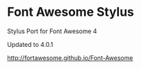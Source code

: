 Font Awesome Stylus
===================

Stylus Port for Font Awesome 4

Updated to 4.0.1

http://fortawesome.github.io/Font-Awesome
